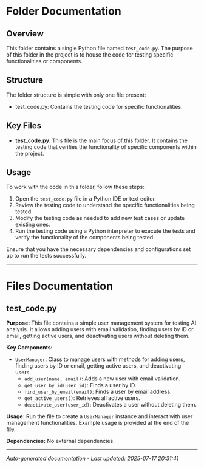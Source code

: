 # Folder Documentation

## Overview
This folder contains a single Python file named `test_code.py`. The purpose of this folder in the project is to house the code for testing specific functionalities or components.

## Structure
The folder structure is simple with only one file present:
- test_code.py: Contains the testing code for specific functionalities.

## Key Files
- **test_code.py**: This file is the main focus of this folder. It contains the testing code that verifies the functionality of specific components within the project.

## Usage
To work with the code in this folder, follow these steps:
1. Open the `test_code.py` file in a Python IDE or text editor.
2. Review the testing code to understand the specific functionalities being tested.
3. Modify the testing code as needed to add new test cases or update existing ones.
4. Run the testing code using a Python interpreter to execute the tests and verify the functionality of the components being tested.

Ensure that you have the necessary dependencies and configurations set up to run the tests successfully.

---

# Files Documentation

## test_code.py

**Purpose:** This file contains a simple user management system for testing AI analysis. It allows adding users with email validation, finding users by ID or email, getting active users, and deactivating users without deleting them.

**Key Components:**
- `UserManager`: Class to manage users with methods for adding users, finding users by ID or email, getting active users, and deactivating users.
  - `add_user(name, email)`: Adds a new user with email validation.
  - `get_user_by_id(user_id)`: Finds a user by ID.
  - `find_user_by_email(email)`: Finds a user by email address.
  - `get_active_users()`: Retrieves all active users.
  - `deactivate_user(user_id)`: Deactivates a user without deleting them.

**Usage:** Run the file to create a `UserManager` instance and interact with user management functionalities. Example usage is provided at the end of the file.

**Dependencies:** No external dependencies.

---
*Auto-generated documentation - Last updated: 2025-07-17 20:31:41*
